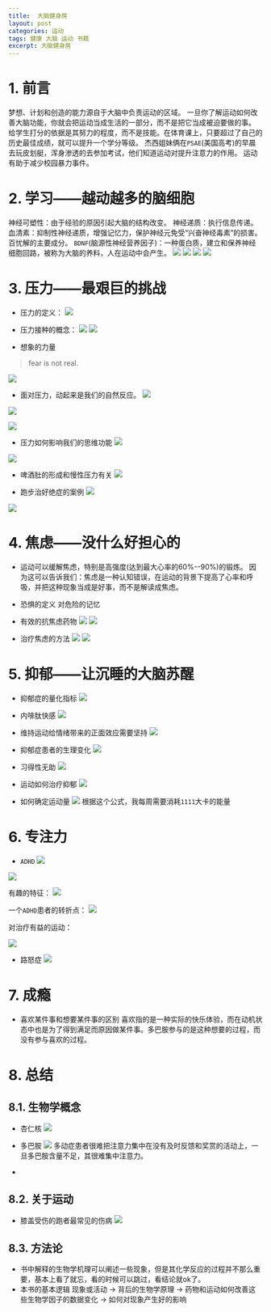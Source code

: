 ```yaml
---
title:  大脑健身房
layout: post
categories: 运动
tags: 健康 大脑 运动 书籍
excerpt: 大脑健身房
---
```


# 1. 前言
梦想、计划和创造的能力源自于大脑中负责运动的区域。
一旦你了解运动如何改善大脑功能，你就会把运动当成生活的一部分，而不是把它当成被迫要做的事。
给学生打分的依据是其努力的程度，而不是技能。在体育课上，只要超过了自己的历史最佳成绩，就可以提升一个学分等级。
杰西姐妹俩在`PSAE`(美国高考)的早晨去玩皮划艇，浑身渗透的去参加考试，他们知道运动对提升注意力的作用。
运动有助于减少校园暴力事件。

# 2. 学习——越动越多的脑细胞
神经可塑性：由于经验的原因引起大脑的结构改变。
神经递质：执行信息传递。
血清素：抑制性神经递质，增强记忆力，保护神经元免受“兴奋神经毒素”的损害。百忧解的主要成分。 
`BDNF`(脑源性神经营养因子)：一种蛋白质，建立和保养神经细胞回路，被称为大脑的养料，人在运动中会产生。
![](https://suzixinblog.oss-cn-shenzhen.aliyuncs.com/mdPic/20191103085307.png)
![](https://suzixinblog.oss-cn-shenzhen.aliyuncs.com/mdPic/20191103085702.png)
![](https://suzixinblog.oss-cn-shenzhen.aliyuncs.com/mdPic/20191103085726.png)
![](https://suzixinblog.oss-cn-shenzhen.aliyuncs.com/mdPic/20191103085958.png)

# 3. 压力——最艰巨的挑战
- 压力的定义：
![](https://suzixinblog.oss-cn-shenzhen.aliyuncs.com/mdPic/20191103090228.png)

- 压力接种的概念：
![](https://suzixinblog.oss-cn-shenzhen.aliyuncs.com/mdPic/20191103090538.png)
![](https://suzixinblog.oss-cn-shenzhen.aliyuncs.com/mdPic/20191103090552.png)

- 想象的力量
> fear is not real.

![](https://suzixinblog.oss-cn-shenzhen.aliyuncs.com/mdPic/20191103091325.png)

- 面对压力，动起来是我们的自然反应。
![](https://suzixinblog.oss-cn-shenzhen.aliyuncs.com/mdPic/20191103091431.png)

![](https://suzixinblog.oss-cn-shenzhen.aliyuncs.com/mdPic/20191103094728.png)

![](https://suzixinblog.oss-cn-shenzhen.aliyuncs.com/mdPic/20191103095409.png)
- 压力如何影响我们的思维功能
![](https://suzixinblog.oss-cn-shenzhen.aliyuncs.com/mdPic/20191103091955.png) 

![](https://suzixinblog.oss-cn-shenzhen.aliyuncs.com/mdPic/20191103092353.png)

- 啤酒肚的形成和慢性压力有关
![](https://suzixinblog.oss-cn-shenzhen.aliyuncs.com/mdPic/20191103092738.png)

- 跑步治好绝症的案例
![](https://suzixinblog.oss-cn-shenzhen.aliyuncs.com/mdPic/20191103095145.png)

![](https://suzixinblog.oss-cn-shenzhen.aliyuncs.com/mdPic/20191103095243.png)

# 4. 焦虑——没什么好担心的
- 运动可以缓解焦虑，特别是高强度(达到最大心率的60%--90%)的锻炼。
因为这可以告诉我们：焦虑是一种认知错误，在运动的背景下提高了心率和呼吸，并把这种现象当成是好事，而不是解读成焦虑。

- 恐惧的定义
对危险的记忆

- 有效的抗焦虑药物
![](https://suzixinblog.oss-cn-shenzhen.aliyuncs.com/mdPic/20191103101900.png)
![](https://suzixinblog.oss-cn-shenzhen.aliyuncs.com/mdPic/20191103101935.png)

- 治疗焦虑的方法
![](https://suzixinblog.oss-cn-shenzhen.aliyuncs.com/mdPic/20191103105749.png)
![](https://suzixinblog.oss-cn-shenzhen.aliyuncs.com/mdPic/20191103105816.png)

# 5. 抑郁——让沉睡的大脑苏醒
- 抑郁症的量化指标
![](https://suzixinblog.oss-cn-shenzhen.aliyuncs.com/mdPic/20191103110148.png)

- 内啡肽快感
![](https://suzixinblog.oss-cn-shenzhen.aliyuncs.com/mdPic/20191103110616.png)

- 维持运动给情绪带来的正面效应需要坚持
![](https://suzixinblog.oss-cn-shenzhen.aliyuncs.com/mdPic/20191103112512.png)

- 抑郁症患者的生理变化
![](https://suzixinblog.oss-cn-shenzhen.aliyuncs.com/mdPic/20191103114006.png)

- 习得性无助
![](https://suzixinblog.oss-cn-shenzhen.aliyuncs.com/mdPic/20191103115052.png)

- 运动如何治疗抑郁
![](https://suzixinblog.oss-cn-shenzhen.aliyuncs.com/mdPic/20191103115439.png)  

- 如何确定运动量
![](https://suzixinblog.oss-cn-shenzhen.aliyuncs.com/mdPic/20191103115834.png)
根据这个公式，我每周需要消耗`1111`大卡的能量

# 6. 专注力
- `ADHD`
![](https://suzixinblog.oss-cn-shenzhen.aliyuncs.com/mdPic/20191103125511.png)

![](https://suzixinblog.oss-cn-shenzhen.aliyuncs.com/mdPic/20191103131103.png)

有趣的特征：
![](https://suzixinblog.oss-cn-shenzhen.aliyuncs.com/mdPic/20191103130526.png)

一个`ADHD`患者的转折点：
![](https://suzixinblog.oss-cn-shenzhen.aliyuncs.com/mdPic/20191103125611.png)

对治疗有益的运动：

![](https://suzixinblog.oss-cn-shenzhen.aliyuncs.com/mdPic/20191103130712.png)

- 路怒症
![](https://suzixinblog.oss-cn-shenzhen.aliyuncs.com/mdPic/20191103130130.png)

# 7. 成瘾
- 喜欢某件事和想要某件事的区别
喜欢指的是一种实际的快乐体验，而在动机状态中也是为了得到满足而原因做某件事。多巴胺参与的是这种想要的过程，而没有参与喜欢的过程。



# 8. 总结
## 8.1. 生物学概念
- 杏仁核
![](https://suzixinblog.oss-cn-shenzhen.aliyuncs.com/mdPic/20191103130848.png)

- 多巴胺
![](https://suzixinblog.oss-cn-shenzhen.aliyuncs.com/mdPic/20191103130949.png)
多动症患者很难把注意力集中在没有及时反馈和奖赏的活动上，一旦多巴胺含量不足，其很难集中注意力。

- 

## 8.2. 关于运动
- 膝盖受伤的跑者最常见的伤病
![](https://suzixinblog.oss-cn-shenzhen.aliyuncs.com/mdPic/20191103131518.png)


## 8.3. 方法论
- 书中解释的生物学机理可以阐述一些现象，但是其化学反应的过程并不那么重要，基本上看了就忘，看的时候可以跳过，看结论就ok了。
- 本书的基本逻辑
现象或活动 -> 背后的生物学原理 -> 药物和运动如何改善这些生物学因子的数据变化 -> 如何对现象产生好的影响
